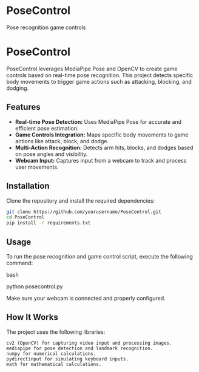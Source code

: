 # PoseControl
Pose recognition game controls

# PoseControl

PoseControl leverages MediaPipe Pose and OpenCV to create game controls based on real-time pose recognition. This project detects specific body movements to trigger game actions such as attacking, blocking, and dodging.

## Features
- **Real-time Pose Detection:** Uses MediaPipe Pose for accurate and efficient pose estimation.
- **Game Controls Integration:** Maps specific body movements to game actions like attack, block, and dodge.
- **Multi-Action Recognition:** Detects arm hits, blocks, and dodges based on pose angles and visibility.
- **Webcam Input:** Captures input from a webcam to track and process user movements.

## Installation

Clone the repository and install the required dependencies:
```bash
git clone https://github.com/yourusername/PoseControl.git
cd PoseControl
pip install -r requirements.txt
```
## Usage

To run the pose recognition and game control script, execute the following command:

bash

python posecontrol.py

Make sure your webcam is connected and properly configured.

## How It Works
The project uses the following libraries:

    cv2 (OpenCV) for capturing video input and processing images.
    mediapipe for pose detection and landmark recognition.
    numpy for numerical calculations.
    pydirectinput for simulating keyboard inputs.
    math for mathematical calculations.
